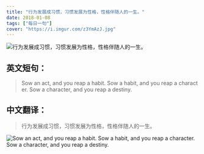 ```yaml
---
title: "行为发展成习惯，习惯发展为性格，性格伴随人的一生。"
date: 2018-01-08
tags: ["每日一句"]
cover: "https://i.imgur.com/z3YmAzJ.jpg"
---
```


![行为发展成习惯，习惯发展为性格，性格伴随人的一生。](https://i.imgur.com/IG0g5pN.jpg)

## 英文短句：
> Sow an act, and you reap a habit. Sow a habit, and you reap a character. Sow a character, and you reap a destiny.

<!--more-->

## 中文翻译：
> 行为发展成习惯，习惯发展为性格，性格伴随人的一生。

![Sow an act, and you reap a habit. Sow a habit, and you reap a character. Sow a character, and you reap a destiny.](https://i.imgur.com/47TPIU6.jpg)

